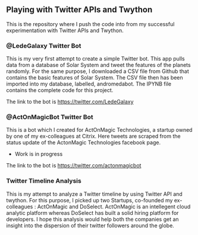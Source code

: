 ## Playing with Twitter APIs and Twython  ##

This is the repository where I push the code into from my successful experimentation with Twitter APIs and Twython.

### @LedeGalaxy Twitter Bot ###

This is my very first attempt to create a simple Twitter bot. This app pulls data from a database of Solar System and tweet the features of the planets randomly.
For the same purpose, I downloaded a CSV file from Github that contains the basic features of Solar System. The CSV file then has been imported into my database, labelled, andromedabot.
The IPYNB file contains the complete code for this project.

The link to the bot is https://twitter.com/LedeGalaxy

### @ActOnMagicBot Twitter Bot ###

This is a bot which I created for ActOnMagic Technologies, a startup owned by one of my ex-colleagues at Citrix. Here tweets are scraped from the status update of the ActonMagic Technologies facebook page. 
- Work is in progress

The link to the bot is https://twitter.com/actonmagicbot

### Twitter Timeline Analysis ###

This is my attempt to analyze a Twitter timeline by using Twitter API and twython. For this purpose, I picked up two Startups, co-founded my ex-colleagues : ActOnMagic and DoSelect. ActOnMagic is an intellegent cloud analytic platform whereas DoSelect has built a solid hiring platform for developers. I hope this analysis would help both the companies get an insight into the dispersion of their twitter followers around the globe.
